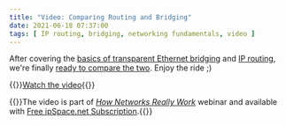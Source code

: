 ```yaml
---
title: "Video: Comparing Routing and Bridging"
date: 2021-06-18 07:37:00
tags: [ IP routing, bridging, networking fundamentals, video ]
---
```

After covering the [basics of transparent Ethernet bridging](https://blog.ipspace.net/2021/04/video-transparent-bridging-fundamentals.html) and [IP routing](https://blog.ipspace.net/2021/05/video-ip-routing-fundamentals.html), we're finally [ready to compare the two](https://my.ipspace.net/bin/get/Net101/BR2%20-%20Comparing%20Bridging%20and%20Routing.mp4). Enjoy the ride ;)

{{<jump>}}[Watch the video](https://my.ipspace.net/bin/get/Net101/BR2%20-%20Comparing%20Bridging%20and%20Routing.mp4){{</jump>}}

{{<note free>}}The video is part of _[How Networks Really Work](https://www.ipspace.net/Net101)_ webinar and available with [Free ipSpace.net Subscription](https://www.ipspace.net/Subscription/Free).{{</note>}}
